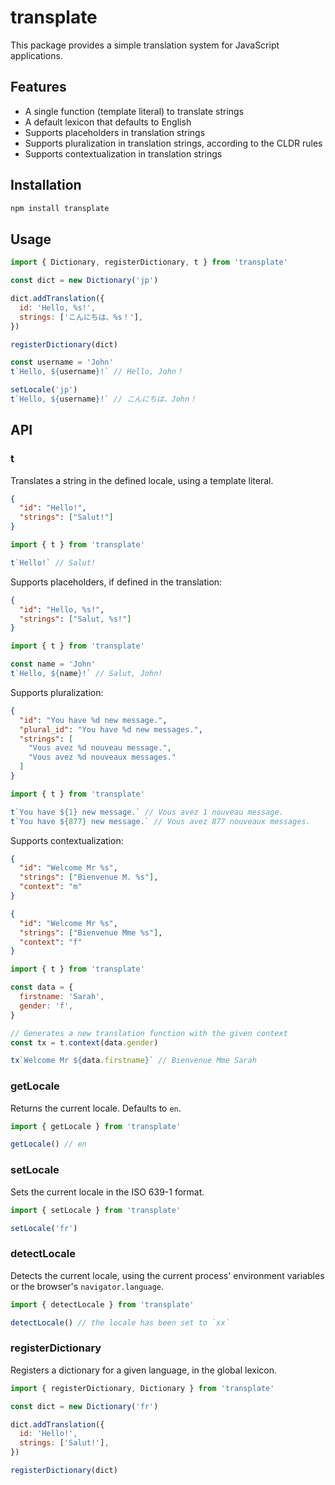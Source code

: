 # transplate

This package provides a simple translation system for JavaScript applications.

## Features

- A single function (template literal) to translate strings
- A default lexicon that defaults to English
- Supports placeholders in translation strings
- Supports pluralization in translation strings, according to the CLDR rules
- Supports contextualization in translation strings

## Installation

```bash
npm install transplate
```

## Usage

```javascript
import { Dictionary, registerDictionary, t } from 'transplate'

const dict = new Dictionary('jp')

dict.addTranslation({
  id: 'Hello, %s!',
  strings: ['こんにちは、%s！'],
})

registerDictionary(dict)

const username = 'John'
t`Hello, ${username}!` // Hello, John！

setLocale('jp')
t`Hello, ${username}!` // こんにちは、John！
```

## API

### t

Translates a string in the defined locale, using a template literal.

```json
{
  "id": "Hello!",
  "strings": ["Salut!"]
}
```

```javascript
import { t } from 'transplate'

t`Hello!` // Salut!
```

Supports placeholders, if defined in the translation:

```json
{
  "id": "Hello, %s!",
  "strings": ["Salut, %s!"]
}
```

```javascript
import { t } from 'transplate'

const name = 'John'
t`Hello, ${name}!` // Salut, John!
```

Supports pluralization:

```json
{
  "id": "You have %d new message.",
  "plural_id": "You have %d new messages.",
  "strings": [
    "Vous avez %d nouveau message.",
    "Vous avez %d nouveaux messages."
  ]
}
```

```javascript
import { t } from 'transplate'

t`You have ${1} new message.` // Vous avez 1 nouveau message.
t`You have ${877} new message.` // Vous avez 877 nouveaux messages.
```

Supports contextualization:

```json
{
  "id": "Welcome Mr %s",
  "strings": ["Bienvenue M. %s"],
  "context": "m"
}
```

```json
{
  "id": "Welcome Mr %s",
  "strings": ["Bienvenue Mme %s"],
  "context": "f"
}
```

```javascript
import { t } from 'transplate'

const data = {
  firstname: 'Sarah',
  gender: 'f',
}

// Generates a new translation function with the given context
const tx = t.context(data.gender)

tx`Welcome Mr ${data.firstname}` // Bienvenue Mme Sarah
```

### getLocale

Returns the current locale. Defaults to `en`.

```javascript
import { getLocale } from 'transplate'

getLocale() // en
```

### setLocale

Sets the current locale in the ISO 639-1 format.

```javascript
import { setLocale } from 'transplate'

setLocale('fr')
```

### detectLocale

Detects the current locale, using the current process' environment variables or the browser's `navigator.language`.

```javascript
import { detectLocale } from 'transplate'

detectLocale() // the locale has been set to `xx`
```

### registerDictionary

Registers a dictionary for a given language, in the global lexicon.

```javascript
import { registerDictionary, Dictionary } from 'transplate'

const dict = new Dictionary('fr')

dict.addTranslation({
  id: 'Hello!',
  strings: ['Salut!'],
})

registerDictionary(dict)
```
